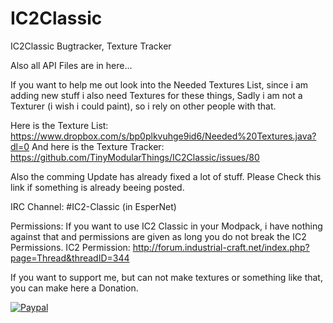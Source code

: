 # IC2Classic
IC2Classic Bugtracker, Texture Tracker

Also all API Files are in here...

If you want to help me out look into the Needed Textures List,
since i am adding new stuff i also need Textures for these things,
Sadly i am not a Texturer (i wish i could paint), so i rely on other people with that.

Here is the Texture List:
https://www.dropbox.com/s/bp0plkvuhge9id6/Needed%20Textures.java?dl=0
And here is the Texture Tracker:
https://github.com/TinyModularThings/IC2Classic/issues/80

Also the comming Update has already fixed a lot of stuff. Please Check this link if something is already beeing posted.

IRC Channel: #IC2-Classic (in EsperNet)

Permissions:
If you want to use IC2 Classic in your Modpack, i have nothing against that and permissions are given as long you do not break the IC2 Permissions.
IC2 Permission: http://forum.industrial-craft.net/index.php?page=Thread&threadID=344



If you want to support me, but can not make textures or something like that, you can make here a Donation.

<a href="https://www.paypal.com/cgi-bin/webscr?cmd=_s-xclick&hosted_button_id=X45JXBPYA26L6"> ![Paypal](https://www.paypalobjects.com/en_US/DE/i/btn/btn_donateCC_LG.gif)</a>
